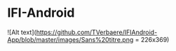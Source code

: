 IFI-Android
===========


![Alt text](https://github.com/TVerbaere/IFIAndroid-App/blob/master/images/Sans%20titre.png = 226x369)
